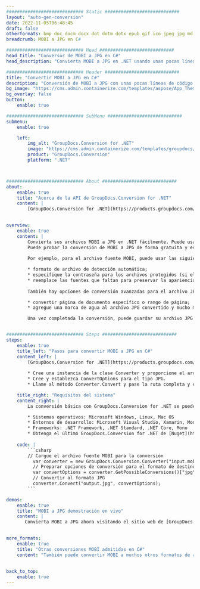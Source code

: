 ```yaml
---
############################# Static ############################
layout: "auto-gen-conversion"
date: 2022-11-05T06:48:45
draft: false
otherformats: bmp doc docm docx dot dotm dotx epub gif ico jpeg jpg md odt ott pdf png psd rtf tex tif tiff txt xps
breadcrumb: MOBI a JPG en C#

############################# Head ############################
head_title: "Conversor de MOBI a JPG en C#"
head_description: "Convierta MOBI a JPG en .NET usando unas pocas líneas de código. Utilice la API de conversión de documentos de GroupDocs para convertir más de 160 formatos de archivo."

############################# Header ############################
title: "Convertir MOBI a JPG en C#"
description: "Conversión de MOBI a JPG con unas pocas líneas de código .NET"
bg_image: "https://cms.admin.containerize.com/templates/aspose/App_Themes/V3/images/bg/header1.png"
bg_overlay: false
button:
    enable: true

############################# SubMenu ############################
submenu:
    enable: true

    left:
        img_alt: "GroupDocs.Conversion for .NET"
        image: "https://cms.admin.containerize.com/templates/groupdocs/images/product-logos/90x90-noborder/groupdocs-conversion-net.png"
        product: "GroupDocs.Conversion"
        platform: ".NET"



############################# About ############################
about:
    enable: true
    title: "Acerca de la API de GroupDocs.Conversion for .NET"
    content: |
        [GroupDocs.Conversion for .NET](https://products.groupdocs.com/conversion/net/) se puede usar para convertir Microsoft Word, Excel, PowerPoint, PDF, Visio y otros formatos. GroupDocs.Conversion es una API independiente que es adecuada para sistemas internos y de back-end donde se requiere un alto rendimiento. No depende de ningún software como Microsoft u Open Office.
    

overview:
    enable: true
    content: |
        Convierta sus archivos MOBI a JPG en .NET fácilmente. Puede usar solo un par de líneas de código C# en cualquier plataforma de su elección, como Windows, Linux, macOS.
        Puede probar la conversión de MOBI a JPG de forma gratuita y evaluar la calidad de los resultados de la conversión. Junto con los escenarios de conversión de archivos simples, puede probar opciones más avanzadas para cargar el archivo de origen MOBI y para guardar el resultado de salida JPG. 
        
        Por ejemplo, para el archivo fuente MOBI, puede usar las siguientes opciones de carga:

        * formato de archivo de detección automática;
        * especifique la contraseña para los archivos protegidos (si el formato de archivo lo admite);
        * reemplace las fuentes que faltan para preservar la apariencia del documento.
        
        También hay opciones de conversión avanzadas para el archivo JPG:

        * convertir página de documento específico o rango de página;
        * agregue una marca de agua al archivo JPG convertido y mucho más.

        Una vez completada la conversión, puede guardar su archivo JPG en la ruta del archivo local o en cualquier almacenamiento de terceros como FTP, Amazon S3, Google Drive, Dropbox, etc. Tenga en cuenta que para convertir MOBI a JPG no es necesario instalar ningún software adicional, como MS Office, Open Office, Adobe Acrobat Reader, etc.


############################# Steps ############################
steps:
    enable: true
    title_left: "Pasos para convertir MOBI a JPG en C#"
    content_left: |
        [GroupDocs.Conversion for .NET](https://products.groupdocs.com/conversion/net/) facilita a los desarrolladores convertir un archivo MOBI a JPG con unas pocas líneas de código.
        
        * Cree una instancia de la clase Converter y proporcione el archivo MOBI con la ruta completa
        * Cree y establezca ConvertOptions para el tipo JPG.
        * Llame al método Converter.Convert y pase la ruta completa y el formato (JPG) como parámetro

    title_right: "Requisitos del sistema"
    content_right: |
        La conversión básica con GroupDocs.Conversion for .NET se puede realizar en unos pocos pasos simples. Nuestras API son compatibles con todas las principales plataformas y sistemas operativos. Antes de ejecutar el código a continuación, asegúrese de tener instalados los siguientes requisitos previos en su sistema.

        * Sistemas operativos: Microsoft Windows, Linux, Mac OS
        * Entornos de desarrollo: Microsoft Visual Studio, Xamarin, MonoDevelop
        * Frameworks: .NET Framework, .NET Standard, .NET Core, Mono
        * Obtenga el último GroupDocs.Conversion for .NET de [Nuget](https://www.nuget.org/packages/groupdocs.conversion)
         
    code: |
        ```csharp    
        // Cargue el archivo fuente MOBI para la conversión
          var converter = new GroupDocs.Conversion.Converter("input.mobi");
          // Preparar opciones de conversión para el formato de destino JPG
          var convertOptions = converter.GetPossibleConversions()["jpg"].ConvertOptions;
          // Convertir al formato JPG
          converter.Convert("output.jpg", convertOptions);
        ```

demos:
    enable: true
    title: "MOBI a JPG demostración en vivo"
    content: |
       Convierta MOBI a JPG ahora visitando el sitio web de [GroupDocs.Conversion App](https://products.groupdocs.app/conversion/family). La demostración en línea tiene las siguientes ventajas
          

more_formats:
    enable: true
    title: "Otras conversiones MOBI admitidas en C#"
    content: "También puede convertir MOBI a muchos otros formatos de archivo. Consulte la lista a continuación."
       
       
back_to_top:
    enable: true
---
```

